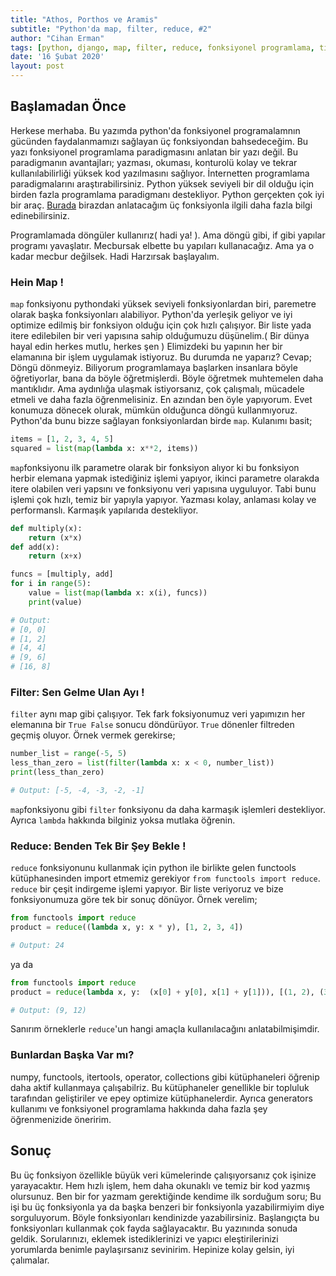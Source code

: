 ```yaml
---
title: "Athos, Porthos ve Aramis"
subtitle: "Python'da map, filter, reduce, #2"
author: "Cihan Erman"
tags: [python, django, map, filter, reduce, fonksiyonel programlama, tips and tricks]
date: '16 Şubat 2020'
layout: post
---
```


## Başlamadan Önce
Herkese merhaba. Bu yazımda python'da fonksiyonel programalamnın gücünden faydalanmamızı sağlayan üç fonksiyondan bahsedeceğim.
Bu yazı fonksiyonel programlama paradigmasını anlatan bir yazı değil. Bu paradigmanın avantajları; yazması, okuması, konturolü kolay ve tekrar kullanılabilirliği yüksek kod yazılmasını sağlıyor. İnternetten programlama paradigmalarını araştırabilirsiniz. Python yüksek seviyeli bir dil olduğu için birden fazla programlama paradigmanı destekliyor. Python gerçekten çok iyi bir araç. [Burada](https://book.pythontips.com/en/latest/map_filter.html) birazdan anlatacağım üç fonksiyonla ilgili daha fazla bilgi edinebilirsiniz.

Programlamada döngüler kullanırız( hadi ya! ). Ama döngü gibi, if gibi yapılar programı yavaşlatır. Mecbursak elbette bu yapıları kullanacağız. Ama ya o kadar mecbur değilsek. Hadi Harzırsak başlayalım.

### Hein Map !
`map` fonksiyonu pythondaki yüksek seviyeli fonksiyonlardan biri, paremetre olarak başka fonksiyonları alabiliyor. Python'da yerleşik geliyor ve iyi optimize edilmiş bir fonksiyon olduğu için çok hızlı çalışıyor. Bir liste yada itere edilebilen bir veri yapısına sahip olduğumuzu düşünelim.( Bir dünya hayal edin herkes mutlu, herkes şen ) Elimizdeki bu yapının her bir elamanına bir işlem uygulamak istiyoruz. Bu durumda ne yaparız? Cevap; Döngü dönmeyiz. Biliyorum programlamaya başlarken insanlara böyle öğretiyorlar, bana da böyle öğretmişlerdi. Böyle öğretmek muhtemelen daha mantıklıdır. Ama aydınlığa ulaşmak istiyorsanız, çok çalışmalı, mücadele etmeli ve daha fazla öğrenmelisiniz. En azından ben öyle yapıyorum. Evet konumuza dönecek olurak, mümkün olduğunca döngü kullanmıyoruz. Python'da bunu bizze sağlayan fonksiyonlardan birde `map`. Kulanımı basit;
```python
items = [1, 2, 3, 4, 5]
squared = list(map(lambda x: x**2, items))
```
`map`fonksiyonu ilk parametre olarak bir fonksiyon alıyor ki bu fonksiyon herbir elemana yapmak istediğiniz işlemi yapıyor, ikinci parametre olarakda itere olabilen veri yapsını ve fonksiyonu veri yapısına uyguluyor. Tabi bunu işlemi çok hızlı, temiz bir yapıyla yapıyor. Yazması kolay, anlaması kolay ve performanslı. Karmaşık yapılarıda destekliyor.

```python
def multiply(x):
    return (x*x)
def add(x):
    return (x+x)

funcs = [multiply, add]
for i in range(5):
    value = list(map(lambda x: x(i), funcs))
    print(value)

# Output:
# [0, 0]
# [1, 2]
# [4, 4]
# [9, 6]
# [16, 8]
```

### Filter: Sen Gelme Ulan Ayı !
`filter` aynı map gibi çalışıyor. Tek fark foksiyonumuz veri yapımızın her elemanına bir `True False` sonucu döndürüyor. `True` dönenler filtreden geçmiş oluyor. Örnek vermek gerekirse;

```python
number_list = range(-5, 5)
less_than_zero = list(filter(lambda x: x < 0, number_list))
print(less_than_zero)

# Output: [-5, -4, -3, -2, -1]
```

`map`fonksiyonu gibi `filter` fonksiyonu da daha karmaşık işlemleri destekliyor. Ayrıca `lambda` hakkında bilginiz yoksa mutlaka öğrenin.

### Reduce: Benden Tek Bir Şey Bekle !
`reduce` fonksiyonunu kullanmak için python ile birlikte gelen functools kütüphanesinden import etmemiz gerekiyor `from functools import reduce`. `reduce` bir çeşit indirgeme işlemi yapıyor. Bir liste veriyoruz ve bize fonksiyonumuza göre tek bir sonuç dönüyor. Örnek verelim;

```python
from functools import reduce
product = reduce((lambda x, y: x * y), [1, 2, 3, 4])

# Output: 24
```

ya da

```python
from functools import reduce
product = reduce(lambda x, y:  (x[0] + y[0], x[1] + y[1])), [(1, 2), (3, 4), (5,6)])

# Output: (9, 12)
```

Sanırım örneklerle `reduce`'un hangi amaçla kullanılacağını anlatabilmişimdir.

### Bunlardan Başka Var mı?

numpy, functools, itertools, operator, collections gibi kütüphaneleri öğrenip daha aktif kullanmaya çalışabilriz. Bu kütüphaneler genellikle bir topluluk tarafından geliştiriler ve epey optimize kütüphanelerdir. Ayrıca generators kullanımı ve fonksiyonel programlama hakkında daha fazla şey öğrenmenizide öneririm.

## Sonuç
Bu üç fonksiyon özellikle büyük veri kümelerinde çalışıyorsanız çok işinize yarayacaktır. Hem hızlı işlem, hem daha okunaklı ve temiz bir kod yazmış olursunuz. Ben bir for yazmam gerektiğinde kendime ilk sorduğum soru; Bu işi bu üç fonksiyonla ya da başka benzeri bir fonksiyonla yazabilirmiyim diye sorguluyorum. Böyle fonksiyonları kendinizde yazabilirsiniz. Başlangıçta bu fonksiyonları kullanmak çok fayda sağlayacaktır. Bu yazınında sonuda geldik. Sorularınızı, eklemek istediklerinizi ve yapıcı eleştirilerinizi yorumlarda benimle paylaşırsanız sevinirim. Hepinize kolay gelsin, iyi çalımalar.